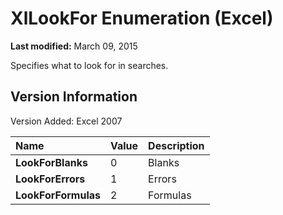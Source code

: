 
# XlLookFor Enumeration (Excel)

 **Last modified:** March 09, 2015

Specifies what to look for in searches.

## Version Information

Version Added: Excel 2007 



|**Name**|**Value**|**Description**|
|:-----|:-----|:-----|
| **LookForBlanks**|0|Blanks|
| **LookForErrors**|1|Errors|
| **LookForFormulas**|2|Formulas|
